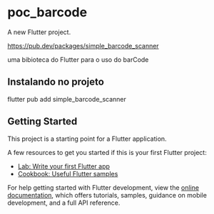 # poc_barcode

A new Flutter project.

https://pub.dev/packages/simple_barcode_scanner

uma bibioteca do Flutter para o uso do barCode

## Instalando no projeto
flutter pub add simple_barcode_scanner

## Getting Started

This project is a starting point for a Flutter application.

A few resources to get you started if this is your first Flutter project:

- [Lab: Write your first Flutter app](https://docs.flutter.dev/get-started/codelab)
- [Cookbook: Useful Flutter samples](https://docs.flutter.dev/cookbook)

For help getting started with Flutter development, view the
[online documentation](https://docs.flutter.dev/), which offers tutorials,
samples, guidance on mobile development, and a full API reference.
